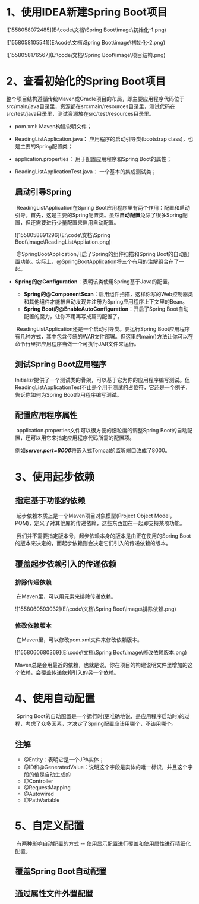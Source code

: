 # 1、使用IDEA新建Spring Boot项目

![1558058072485](E:\code\文档\Spring Boot\image\初始化-1.png)

![1558058105541](E:\code\文档\Spring Boot\image\初始化-2.png)

![1558058176567](E:\code\文档\Spring Boot\image\项目结构.png)

# 2、查看初始化的Spring Boot项目

​	整个项目结构遵循传统Maven或Gradle项目的布局，即主要应用程序代码位于src/main/java目录里，资源都在src/main/resources目录里，测试代码在src/test/java目录里，测试资源放在src/test/resources目录里。

 - pom.xml: Maven构建说明文件；

 - ReadingListApplication.java： 应用程序的启动引导类(bootstrap class)，也是主要的Spring配置类；

 - application.properties： 用于配置应用程序和Spring Boot的属性；

 - ReadingListApplicationTest.java： 一个基本的集成测试类；

   ## 启动引导Spring

   ​	ReadingListApplication在Spring Boot应用程序里有两个作用：配置和启动引导。首先，这是主要的Spring配置类。虽然**自动配置**免除了很多Spring配置，但还需要进行少量配置来启用自动配置。

   ![1558058891296](E:\code\文档\Spring Boot\image\ReadingListAppliation.png)

   ​	@SpringBootApplication开启了Spring的组件扫描和Spring Boot的自动配置功能。实际上，@SpringBootApplication将三个有用的注解组合在了一起。
- **Spring的@Configuration**：表明该类使用Spring基于Java的配置。
   - **Spring的@ComponentScan**：启用组件扫描，这样你写的Web控制器类和其他组件才能被自动发现并注册为Spring应用程序上下文里的Bean。
   - **Spring Boot的@EnableAutoConfiguration**：开启了Spring Boot自动配置的魔力，让你不用再写成篇的配置了。
   
   ​	ReadingListApplication还是一个启动引导类。要运行Spring Boot应用程序有几种方式，其中包含传统的WAR文件部署。但这里的main()方法让你可以在命令行里把应用程序当做一个可执行JAR文件来运行。
   
   ## 测试Spring Boot应用程序
   
   ​	Initializr提供了一个测试类的骨架，可以基于它为你的应用程序编写测试。但ReadingListApplicationTest不止是个用于测试的占位符，它还是一个例子，告诉你如何为Spring Boot应用程序编写测试。
   
   ## 配置应用程序属性
   
   ​	application.properties文件可以很方便的细粒度的调整Spring Boot的自动配置，还可以用它来指定应用程序代码所需的配置项。
   
   ​	例如***server.port=8000***将嵌入式Tomcat的监听端口改成了8000。
   
   # 3、使用起步依赖
   
   ## 指定基于功能的依赖
   
   ​	起步依赖本质上是一个Maven项目对象模型(Project Object Model，POM)，定义了对其他库的传递依赖，这些东西加在一起即支持某项功能。
   
   ​	我们并不需要指定版本号，起步依赖本身的版本是由正在使用的Spring Boot的版本来决定的，而起步依赖则会决定它们引入的传递依赖的版本。
   
   ## 覆盖起步依赖引入的传递依赖
   
   ### 排除传递依赖
   
   ​	在Maven里，可以用<exclusions>元素来排除传递依赖。
   
   ![1558060593032](E:\code\文档\Spring Boot\image\排除依赖.png)
   
   ### 修改依赖版本
   
   ​	在Maven里，可以修改pom.xml文件来修改依赖版本。
   
   ![1558060680369](E:\code\文档\Spring Boot\image\修改依赖版本.png)
   
   ​	Maven总是会用最近的依赖，也就是说，你在项目的构建说明文件里增加的这个依赖，会覆盖传递依赖引入的另一个依赖。
   
   # 4、使用自动配置
   
   ​	Spring Boot的自动配置是一个运行时(更准确地说，是应用程序启动时)的过程，考虑了众多因素，才决定了Spring配置应该用哪个，不该用哪个。
   
   ## 注解
   
   - @Entity：表明它是一个JPA实体；
   - @ID和@GeneratedValue：说明这个字段是实体的唯一标识，并且这个字段的值是自动生成的
   - @Controller
   - @RequestMapping
   - @Autowired
   - @PathVariable
   
   # 5、自定义配置
   
   ​	有两种影响自动配置的方式 -- 使用显示配置进行覆盖和使用属性进行精细化配置。
   
   ## 覆盖Spring Boot自动配置
   
   
   
   ## 通过属性文件外置配置
   
   
   
   
   
   
   
   
   
   